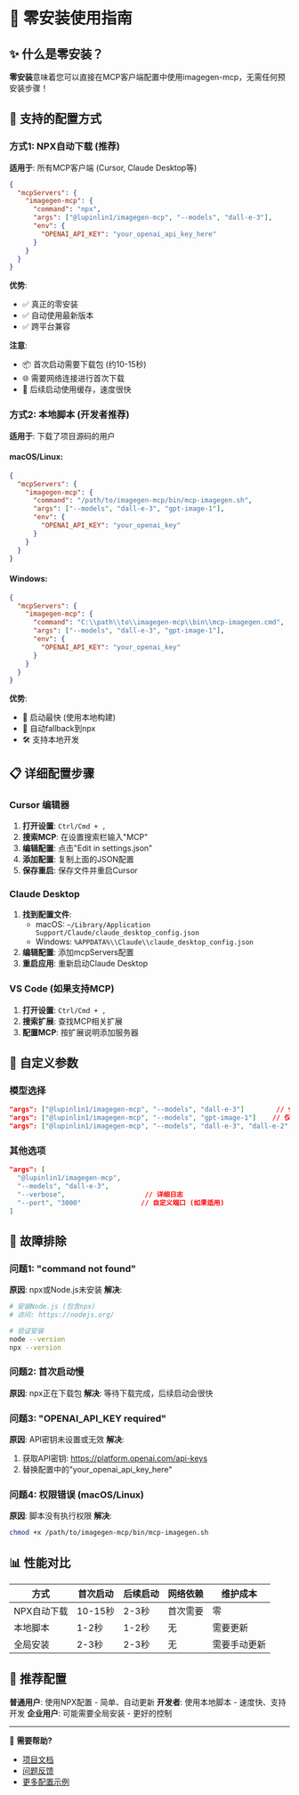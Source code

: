 # 🚀 零安装使用指南

## ✨ 什么是零安装？

**零安装**意味着您可以直接在MCP客户端配置中使用imagegen-mcp，无需任何预安装步骤！

## 🎯 支持的配置方式

### 方式1: NPX自动下载 (推荐)

**适用于**: 所有MCP客户端 (Cursor, Claude Desktop等)

```json
{
  "mcpServers": {
    "imagegen-mcp": {
      "command": "npx",
      "args": ["@lupinlin1/imagegen-mcp", "--models", "dall-e-3"],
      "env": {
        "OPENAI_API_KEY": "your_openai_api_key_here"
      }
    }
  }
}
```

**优势**:
- ✅ 真正的零安装
- ✅ 自动使用最新版本
- ✅ 跨平台兼容

**注意**:
- 📦 首次启动需要下载包 (约10-15秒)
- 🌐 需要网络连接进行首次下载
- 💾 后续启动使用缓存，速度很快

### 方式2: 本地脚本 (开发者推荐)

**适用于**: 下载了项目源码的用户

#### macOS/Linux:
```json
{
  "mcpServers": {
    "imagegen-mcp": {
      "command": "/path/to/imagegen-mcp/bin/mcp-imagegen.sh",
      "args": ["--models", "dall-e-3", "gpt-image-1"],
      "env": {
        "OPENAI_API_KEY": "your_openai_key"
      }
    }
  }
}
```

#### Windows:
```json
{
  "mcpServers": {
    "imagegen-mcp": {
      "command": "C:\\path\\to\\imagegen-mcp\\bin\\mcp-imagegen.cmd",
      "args": ["--models", "dall-e-3", "gpt-image-1"],
      "env": {
        "OPENAI_API_KEY": "your_openai_key"
      }
    }
  }
}
```

**优势**:
- 🚀 启动最快 (使用本地构建)
- 🔄 自动fallback到npx
- 🛠️ 支持本地开发

## 📋 详细配置步骤

### Cursor 编辑器

1. **打开设置**: `Ctrl/Cmd + ,`
2. **搜索MCP**: 在设置搜索栏输入"MCP"
3. **编辑配置**: 点击"Edit in settings.json"
4. **添加配置**: 复制上面的JSON配置
5. **保存重启**: 保存文件并重启Cursor

### Claude Desktop

1. **找到配置文件**:
   - macOS: `~/Library/Application Support/Claude/claude_desktop_config.json`
   - Windows: `%APPDATA%\\Claude\\claude_desktop_config.json`
2. **编辑配置**: 添加mcpServers配置
3. **重启应用**: 重新启动Claude Desktop

### VS Code (如果支持MCP)

1. **打开设置**: `Ctrl/Cmd + ,`
2. **搜索扩展**: 查找MCP相关扩展
3. **配置MCP**: 按扩展说明添加服务器

## 🔧 自定义参数

### 模型选择
```json
"args": ["@lupinlin1/imagegen-mcp", "--models", "dall-e-3"]        // 仅DALL-E 3
"args": ["@lupinlin1/imagegen-mcp", "--models", "gpt-image-1"]    // 仅GPT-Image
"args": ["@lupinlin1/imagegen-mcp", "--models", "dall-e-3", "dall-e-2", "gpt-image-1"] // 全部模型
```

### 其他选项
```json
"args": [
  "@lupinlin1/imagegen-mcp",
  "--models", "dall-e-3",
  "--verbose",                    // 详细日志
  "--port", "3000"               // 自定义端口 (如果适用)
]
```

## 🚨 故障排除

### 问题1: "command not found"
**原因**: npx或Node.js未安装
**解决**:
```bash
# 安装Node.js (包含npx)
# 访问: https://nodejs.org/

# 验证安装
node --version
npx --version
```

### 问题2: 首次启动慢
**原因**: npx正在下载包
**解决**: 等待下载完成，后续启动会很快

### 问题3: "OPENAI_API_KEY required"
**原因**: API密钥未设置或无效
**解决**: 
1. 获取API密钥: https://platform.openai.com/api-keys
2. 替换配置中的"your_openai_api_key_here"

### 问题4: 权限错误 (macOS/Linux)
**原因**: 脚本没有执行权限
**解决**:
```bash
chmod +x /path/to/imagegen-mcp/bin/mcp-imagegen.sh
```

## 📊 性能对比

| 方式 | 首次启动 | 后续启动 | 网络依赖 | 维护成本 |
|------|----------|----------|----------|----------|
| NPX自动下载 | 10-15秒 | 2-3秒 | 首次需要 | 零 |
| 本地脚本 | 1-2秒 | 1-2秒 | 无 | 需要更新 |
| 全局安装 | 2-3秒 | 2-3秒 | 无 | 需要手动更新 |

## 🎉 推荐配置

**普通用户**: 使用NPX配置 - 简单、自动更新
**开发者**: 使用本地脚本 - 速度快、支持开发
**企业用户**: 可能需要全局安装 - 更好的控制

---

📖 **需要帮助?** 
- [项目文档](https://github.com/LupinLin1/imagegen-mcp#readme)
- [问题反馈](https://github.com/LupinLin1/imagegen-mcp/issues)
- [更多配置示例](./examples/mcp-configs/)
